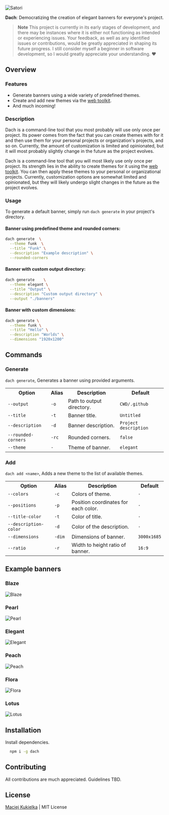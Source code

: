 ![Satori](../../.github/card.png)

**Dach**: Democratizing the creation of elegant banners for everyone's project.

> **Note**
> This project is currently in its early stages of development, and there may be instances where it is either not functioning as intended or experiencing issues. Your feedback, as well as any identified issues or contributions, would be greatly appreciated in shaping its future progress. I still consider myself a beginner in software development, so I would greatly appreciate your understanding. ♥️

## Overview

### Features

-   Generate banners using a wide variety of predefined themes.
-   Create and add new themes via the [web toolkit](https://www.dach.kukielka.xyz).
-   And much incoming!

### Description

Dach is a command-line tool that you most probably will use only once per project.
Its power comes from the fact that you can create themes with for it and then use them for your personal projects or organization's projects, and so on. Currently, the amount of customization is limited and opinionated, but it will most probably slightly
change in the future as the project evolves.

Dach is a command-line tool that you will most likely use only once per project. Its strength lies in the ability to create themes for it using the [web toolkit](https://dach.kukielka.xyz). You can then apply these themes to your personal or organizational projects. Currently, customization options are somewhat limited and opinionated, but they will likely undergo slight changes in the future as the project evolves.

### Usage

To generate a default banner, simply run `dach generate` in your project's directory.

#### Banner using predefined theme and rounded corners:

```bash
dach generate  \
  --theme funk  \
  --title "Funk" \
  --description "Example description" \
  --rounded-corners
```

#### Banner with custom output directory:

```bash
dach generate    \
  --theme elegant \
  --title "Output" \
  --description "Custom output directory" \
  --output "./banners"
```

#### Banner with custom dimensions:

```bash
dach generate \
  --theme funk \
  --title "Hello" \
  --description "Worlds" \
  --dimensions "1920x1200"
```

## Commands

### Generate

`dach generate`,
Generates a banner using provided arguments.

<table>
    <tr>
        <th>Option</th>
        <th>Alias</th>
        <th>Description</th>
        <th>Default</th>
    </tr>
    <tr>
        <td><code>--output</code></td>
        <td><code>-o</code></td>
        <td>Path to output directory.</td>
        <td><code>CWD/.github</code></td>
    </tr>
    <tr>
        <td><code>--title</code></td>
        <td><code>-t</code></td>
        <td>Banner title.</td>
        <td><code>Untitled</code></td>
    </tr>
    <tr>
        <td><code>--description</code></td>
        <td><code>-d</code></td>
        <td>Banner description.</td>
        <td><code>Project description</code></td>
    </tr>
    <tr>
        <td><code>--rounded-corners</code></td>
        <td><code>-rc</code></td>
        <td>Rounded corners.</td>
        <td><code>false</code></td>
    </tr>
    <tr>
        <td><code>--theme</code></td>
        <td><code>-</code></td>
        <td>Theme of banner.</td>
        <td><code>elegant</code></td>
    </tr>
</table>

### Add

`dach add <name>`, Adds a new theme to the list of available themes.

<table>
    <tr>
        <th>Option</th>
        <th>Alias</th>
        <th>Description</th>
        <th>Default</th>
    </tr>
    <tr>
        <td><code>--colors</code></td>
        <td><code>-c</code></td>
        <td>Colors of theme.</td>
        <td><code>-</code></td>
    </tr>
    <tr>
        <td><code>--positions</code></td>
        <td><code>-p</code></td>
        <td>Position coordinates for each color.</td>
        <td><code>-</code></td>
    </tr>
    <tr>
        <td><code>--title-color</code></td>
        <td><code>-t</code></td>
        <td>Color of title.</td>
        <td><code>-</code></td>
    </tr>
    <tr>
        <td><code>--description-color</code></td>
        <td><code>-d</code></td>
        <td>Color of the description.</td>
        <td><code>-</code></td>
    </tr>
    <tr>
        <td><code>--dimensions</code></td>
        <td><code>-dim</code></td>
        <td>Dimensions of banner.</td>
        <td><code>3000x1685</code></td>
    </tr>
    <tr>
        <td><code>--ratio</code></td>
        <td><code>-r</code></td>
        <td>Width to height ratio of banner.</td>
        <td><code>16:9</code></td>
    </tr>
</table>

## Example banners

### Blaze

![Blaze](../../.github/example-banners/blaze.png)

### Pearl

![Pearl](../../.github/example-banners/pearl.png)

### Elegant

![Elegant](../../.github/example-banners/elegant.png)

### Peach

![Peach](../../.github/example-banners/peach.png)

### Flora

![Flora](../../.github/example-banners/flora.png)

### Lotus

![Lotus](../../.github/example-banners/lotus.png)

## Installation

Install dependencies.

```bash
  npm i -g dach
```

## Contributing

All contributions are much appreciated. Guidelines TBD.

## License

[Maciej Kukielka](https://twitter.com/KukielkaMaciej) | MIT License
